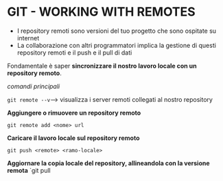 # GIT -  WORKING WITH REMOTES 
* I repository remoti sono versioni del tuo progetto che sono ospitate su internet
* La collaborazione con altri programmatori implica la gestione di questi repository remoti e il push e il pull di dati

Fondamentale è saper **sincronizzare il nostro lavoro locale con un repository remoto**.

_comandi principali_

`git remote --v`--> visualizza i server remoti collegati al nostro repository

**Aggiungere o rimuovere un repository remoto**

`git remote add <nome> url`

**Caricare il lavoro locale sul repository remoto**

`git push <remote> <ramo-locale>`

**Aggiornare la copia locale del repository, allineandola con la versione remota**
`git pull <remote> <ramo-locale>
